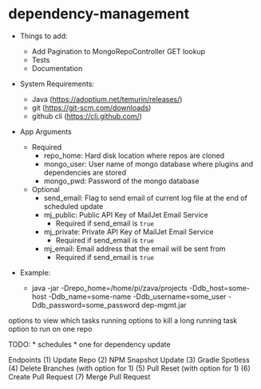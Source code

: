 # dependency-management

* Things to add:
    * Add Pagination to MongoRepoController GET lookup
    * Tests
    * Documentation

* System Requirements:
    * Java (https://adoptium.net/temurin/releases/)
    * git (https://git-scm.com/downloads)
    * github cli (https://cli.github.com/)

* App Arguments
    * Required
        * repo_home: Hard disk location where repos are cloned
        * mongo_user: User name of mongo database where plugins and dependencies are stored
        * mongo_pwd: Password of the mongo database
    * Optional
        * send_email: Flag to send email of current log file at the end of scheduled update
        * mj_public: Public API Key of MailJet Email Service
            * Required if send_email is `true`
        * mj_private: Private API Key of MailJet Email Service
            * Required if send_email is `true`
        * mj_email: Email address that the email will be sent from
            * Required if send_email is `true`

* Example:
    * java -jar -Drepo_home=/home/pi/zava/projects -Ddb_host=some-host -Ddb_name=some-name -Ddb_username=some_user -Ddb_password=some_password dep-mgmt.jar


options to view which tasks running
options to kill a long running task
option to run on one repo

TODO:
    * schedules
        * one for dependency update

Endpoints
(1) Update Repo
(2) NPM Snapshot Update
(3) Gradle Spotless
(4) Delete Branches (with option for 1)
(5) Pull Reset (with option for 1)
(6) Create Pull Request
(7) Merge Pull Request
